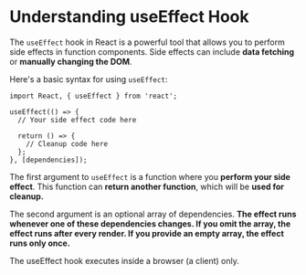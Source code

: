 # Understanding useEffect Hook

The `useEffect` hook in React is a powerful tool that allows you to perform side effects in function components. Side effects can include **data fetching** or **manually changing the DOM**.

Here's a basic syntax for using `useEffect`:

```
import React, { useEffect } from 'react';

useEffect(() => {
  // Your side effect code here

  return () => {
    // Cleanup code here
  };
}, [dependencies]);
```

The first argument to `useEffect` is a function where you **perform your side effect**. This function can **return another function**, which will be **used for cleanup.**

The second argument is an optional array of dependencies. **The effect runs whenever one of these dependencies changes. If you omit the array, the effect runs after every render. If you provide an empty array, the effect runs only once.**

The useEffect hook executes inside a browser (a client) only.
